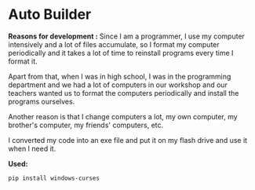 # Auto Builder

**Reasons for development :**
Since I am a programmer, I use my computer intensively and a lot of files accumulate, so I format my computer periodically and it takes a lot of time to reinstall programs every time I format it.

Apart from that, when I was in high school, I was in the programming department and we had a lot of computers in our workshop and our teachers wanted us to format the computers periodically and install the programs ourselves.

Another reason is that I change computers a lot, my own computer, my brother's computer, my friends' computers, etc.

I converted my code into an exe file and put it on my flash drive and use it when I need it.

**Used:**
```bash
pip install windows-curses
```

